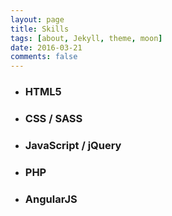 ```yaml
---
layout: page
title: Skills
tags: [about, Jekyll, theme, moon]
date: 2016-03-21
comments: false
---
```


<html>
<body>
<center>
      


</center>
</body>
</html>



<section id="services">
    <div class="container">
        <div class="row">
            <div class="col-lg-12 text-center">
            </div>
        </div>
    </div>

<ul class="skills-bar-container">
  
  <li>
    <div class="progressbar-title">
      <h3>HTML5</h3>
      <span class="percent" id="html-pourcent"></span>
    </div>
    <div class="bar-container">
      <span class="progressbar progressred" id="progress-html"></span>
    </div>
  </li>
  <li>
    <div class="progressbar-title">
      <h3>CSS / SASS</h3>
      <span class="percent" id="css-pourcent"></span>
    </div>
    <div class="bar-container">
      <span class="progressbar progressblue" id="progress-css"></span>
    </div>
  </li>
  
  <li>
    <div class="progressbar-title">
      <h3>JavaScript / jQuery</h3>
      <span class="percent" id="javascript-pourcent"></span>
    </div>
    <div class="bar-container">
      <span class="progressbar progresspurple" id="progress-javascript"></span>
    </div>
  </li>
  
  <li>
    <div class="progressbar-title">
      <h3>PHP</h3>
      <span class="percent" id="php-pourcent"></span>
    </div>
    <div class="bar-container">
      <span class="progressbar progressorange" id="progress-php"></span>
    </div>
  </li>
  
  <li>
    <div class="progressbar-title">
      <h3>AngularJS</h3>
      <span class="percent" id="angular-pourcent"></span>
    </div>
    <div class="bar-container">
      <span class="progressbar progressgreen" id="progress-angular"></span>
    </div>
  </li>
  
</ul>


<script>
var lang = {
  "html": "100%",
  "css": "90%",
  "javascript": "70%",
  "php": "55%",
  "angular": "65%"
};

var multiply = 4;

$.each( lang, function( language, pourcent) {

  var delay = 700;
  
  setTimeout(function() {
    $('#'+language+'-pourcent').html(pourcent);
  },delay*multiply);
  
  multiply++;

});
</script>
    
<!-- <div class="container">
  <div class="row">
      <div class="col-lg-4 col-md-6 text-center">
      <div class="service-box">
        <i class="fa fa-4x fa-wrench wow bounceIn text-primary"></i>
        <h3>Software Tools </h3>
        <h4 class="text-muted"> - ROS</h4>
        <h4 class="text-muted"> - Gazebo</h4>
        <h4 class="text-muted"> - Solidworks</h4>
        <h4 class="text-muted"> - Catia</h4>
        <h4 class="text-muted"> - ANSYS</h4>
      </div>
    </div>


<div class="col-lg-4 col-md-6 text-center">
        <div class="service-box">
                    <i class="fa fa-4x fa-code wow bounceIn text-primary" data-wow-delay=".1s"></i>
                    <h3>Programming Languages</h3>

                    <h4 class="text-muted"> - Python</h4>
                    <h4 class="text-muted"> - C/C++</h4>
                    <h4 class="text-muted"> - MATLAB</h4>
                    <h4 class="text-muted"> - JavaScript</h4>
                    <h4 class="text-muted"> - HTML</h4>
                </div>
            </div>

            
<div class="col-lg-4 col-md-6 text-center">
                <div class="service-box">
                    <i class="fa fa-4x fa-plus wow bounceIn text-primary" data-wow-delay=".2s"></i>
                    <h3>Libraries</h3>
                    
                    <h4 class="text-muted"> - OpenCV</h4>
                    <h4 class="text-muted"> - Scikit Learn</h4>
                    <h4 class="text-muted"> - Tensor Flow</h4>
                    <h4 class="text-muted"> - Keras</h4>
                    
                </div>
            </div>
            
        </div>
    </div> -->
</section>

